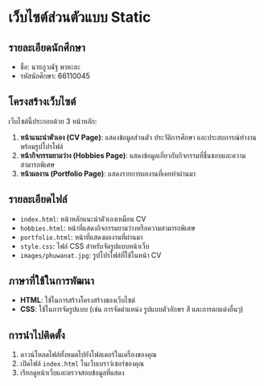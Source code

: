 # เว็บไซต์ส่วนตัวแบบ Static

## รายละเอียดนักศึกษา
- ชื่อ: นายภูวณัฐ พาหะละ
- รหัสนักศึกษา: 66110045

## โครงสร้างเว็บไซต์

เว็บไซต์นี้ประกอบด้วย 3 หน้าหลัก:
1. **หน้าแนะนำตัวเอง (CV Page)**: แสดงข้อมูลส่วนตัว ประวัติการศึกษา และประสบการณ์ทำงาน พร้อมรูปโปรไฟล์
2. **หน้ากิจกรรมยามว่าง (Hobbies Page)**: แสดงข้อมูลเกี่ยวกับกิจกรรมที่ชื่นชอบและความสามารถพิเศษ
3. **หน้าผลงาน (Portfolio Page)**: แสดงรายการผลงานที่เคยทำผ่านมา

## รายละเอียดไฟล์
- `index.html`: หน้าหลักแนะนำตัวเองเหมือน CV
- `hobbies.html`: หน้าที่แสดงกิจกรรมยามว่างหรือความสามารถพิเศษ
- `portfolio.html`: หน้าที่แสดงผลงานที่ผ่านมา
- `style.css`: ไฟล์ CSS สำหรับจัดรูปแบบหน้าเว็บ
- `images/phuwanat.jpg`: รูปโปรไฟล์ที่ใช้ในหน้า CV

## ภาษาที่ใช้ในการพัฒนา
- **HTML**: ใช้ในการสร้างโครงสร้างของเว็บไซต์
- **CSS**: ใช้ในการจัดรูปแบบ (เช่น การจัดตำแหน่ง รูปแบบตัวอักษร สี และการตกแต่งอื่นๆ)

## การนำไปติดตั้ง
1. ดาวน์โหลดไฟล์ทั้งหมดไปยังโฟลเดอร์ในเครื่องของคุณ
2. เปิดไฟล์ `index.html` ในเว็บเบราว์เซอร์ของคุณ
3. เรียกดูหน้าเว็บและตรวจสอบข้อมูลที่แสดง
